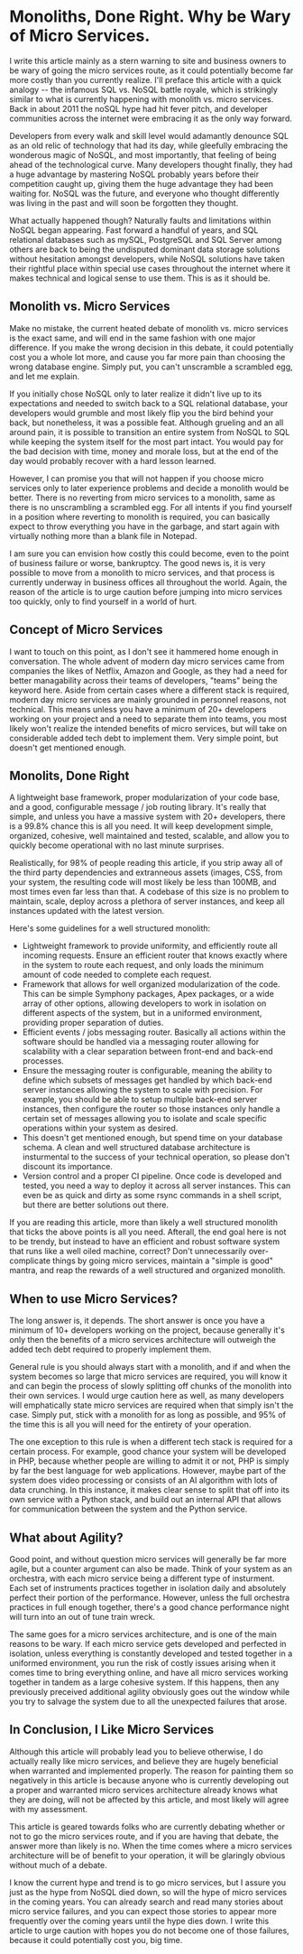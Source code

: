 
# Monoliths, Done Right.  Why be Wary of Micro Services.

I write this article mainly as a stern warning to site and business owners to be wary of going the micro services route, as it could potentially become far more costly than you currently realize.  I'll preface this article with a quick analogy -- the infamous SQL vs. NoSQL battle royale, which is strikingly similar to what is currently happening with monolith vs. micro services.  Back in about 2011 the noSQL hype had hit fever pitch, and developer communities across the internet were embracing it as the only way forward.

Developers from every walk and skill level would adamantly denounce SQL as an old relic of technology that had its day, while gleefully embracing the wonderous magic of NoSQL, and most importantly, that feeling of being ahead of the technological curve.  Many developers thought finally, they had a huge advantage by mastering NoSQL probably years before their competition caught up, giving them the huge advantage they had been waiting for.  NoSQL was the future, and everyone who thought differently was living in the past and will soon be forgotten they thought.

What actually happened though?  Naturally faults and limitations within NoSQL began appearing.  Fast forward a handful of years, and SQL relational databases such as mySQL, PostgreSQL and SQL Server among others are back to being the undisputed dominant data storage solutions without hesitation amongst developers, while NoSQL solutions have taken their rightful place within special use cases throughout the internet where it makes technical and logical sense to use them.  This is as it should be.


## Monolith vs. Micro Services

Make no mistake, the current heated debate of monolith vs. micro services is the exact same, and will end in the same fashion with one major difference.  If you make the wrong decision in this debate, it could potentially cost you a whole lot more, and cause you far more pain than choosing the wrong database engine.  Simply put, you can't unscramble a scrambled egg, and let me explain.

If you initially chose NoSQL only to later realize it didn't live up to its expectations and needed to switch back to a SQL relational database, your developers would grumble and most likely flip you the bird behind your back, but nonetheless, it was a possible feat.  Although grueling and an all around pain, it is possible to transition an entire system from NoSQL to SQL while keeping the system itself for the most part intact.  You would pay for the bad decision with time, money and morale loss, but at the end of the day would probably recover with a hard lesson learned.

However, I can promise you that will not happen if you choose micro services only to later experience problems and decide a monolith would be better.  There is no reverting from micro services to a monolith, same as there is no unscrambling a scrambled egg.  For all intents if you find yourself in a position where reverting to monolith is required, you can basically expect to throw everything you have in the garbage, and start again with virtually nothing more than a blank file in Notepad.

I am sure you can envision how costly this could become, even to the point of business failure or worse, bankruptcy.  The good news is, it is very possible to move from a monolith to micro services, and that process is currently underway in business offices all throughout the world.  Again, the reason of the article is to urge caution before jumping into micro services too quickly, only to find yourself in a world of hurt.


## Concept of Micro Services

I want to touch on this point, as I don't see it hammered home enough in conversation.  The whole advent of modern day micro services came from companies the likes of Netflix, Amazon and Google, as they had a need for better managability across their teams of developers, "teams" being the keyword here.  Aside from certain cases where a different stack is required, modern day micro services are mainly grounded in personnel reasons, not technical.  This means unless you have a minimum of 20+ developers working on your project and a need to separate them into teams, you most likely won't realize the intended benefits of micro services, but will take on considerable added tech debt to implement them.  Very simple point, but doesn't get mentioned enough.


## Monolits, Done Right

A lightweight base framework, proper modularization of your code base, and a good, configurable message / job routing library.  It's really that simple, and unless you have a massive system with 20+ developers, there is a 99.8% chance this is all you need.  It will keep development simple, organized, cohesive, well maintained and tested, scalable, and allow you to quickly become operational with no last minute surprises.

Realistically, for 98% of people reading this article, if you strip away all of the third party dependencies and extranneous assets (images, CSS, from your system, the resulting code will most likely be less than 100MB, and most times even far less than that.  A codebase of this size is no problem to maintain, scale, deploy across a plethora of server instances, and keep all instances updated with the latest version.

Here's some guidelines for a well structured monolith:

- Lightweight framework to provide uniformity, and efficiently route all incoming requests.  Ensure an efficient router that knows exactly where in the system to route each request, and only loads the minimum amount of code needed to complete each request.
- Framework that allows for well organized modularization of the code.  This can be simple Symphony packages, Apex packages, or a wide array of other options, allowing developers to work in isolation on different aspects of the system, but in a uniformed environment, providing proper separation of duties.
- Efficient events / jobs messaging router.  Basically all actions within the software should be handled via a messaging router allowing for scalability with a clear separation between front-end and back-end processes.
- Ensure the messaging router is configurable, meaning the ability to define which subsets of messages get handled by which back-end server instances allowing the system to scale with precision.  For example, you should be able to setup multiple back-end server instances, then configure the router so those instances only handle a certain set of messages allowing you to isolate and scale specific operations within your system as desired.  
- This doesn't get mentioned enough, but spend time on your database schema.  A clean and well structured database architecture is insturmental to the success of your technical operation, so please don't discount its importance.
- Version control and a proper CI pipeline.  Once code is developed and tested, you need a way to deploy it across all server instances.  This can even be as quick and dirty as some rsync commands in a shell script, but there are better solutions out there.

If you are reading this article, more than likely a well structured monolith that ticks the above points is all you need.  Afterall, the end goal here is not to be trendy, but instead to have an efficient and robust software system that runs like a well oiled machine, correct?  Don't unnecessarily over-complicate things by going micro services, maintain a "simple is good" mantra, and reap the rewards of a well structured and organized monolith.


## When to use Micro Services?

The long answer is, it depends.  The short answer is once you have a minimum of 10+ developers working on the project, because generally it's only then the benefits of a micro services architecture will outweigh the added tech debt required to properly implement them.

General rule is you should always start with a monolith, and if and when the system becomes so large that micro services are required, you will know it and can begin the process of slowly splitting off chunks of the monolith into their own services.  I would urge caution here as well, as many developers will emphatically state micro services are required when that simply isn't the case.  Simply put, stick with a monolith for as long as possible, and 95% of the time this is all you will need for the entirety of your operation.

The one exception to this rule is when a different tech stack is required for a certain process.  For example, good chance your system will be developed in PHP, because whether people are willing to admit it or not, PHP is simply by far the best language for web applications.  However, maybe part of the system does video processing or consists of an AI algorithm with lots of data crunching.  In this instance, it makes clear sense to split that off into its own service with a Python stack, and build out an internal API that allows for communication between the system and the Python service.  


## What about Agility?

Good point, and without question micro services will generally be far more agile, but a counter argument can also be made.  Think of your system as an orchestra, with each micro service being a different type of insturment.  Each set of instruments practices together in isolation daily and absolutely perfect their portion of the performance.  However, unless the full orchestra practices in full enough together, there's a good chance performance night will turn into an out of tune train wreck.

The same goes for a micro services architecture, and is one of the main reasons to be wary.  If each micro service gets developed and perfected in isolation, unless everything is constantly developed and tested together in a uniformed environment, you run the risk of costly issues arising when it comes time to bring everything online, and have all micro services working together in tandem as a large cohesive system.  If this happens, then any previously preceived additional agility obviously goes out the window while you try to salvage the system due to all the unexpected failures that arose.


## In Conclusion, I Like Micro Services

Although this article will probably lead you to believe otherwise, I do actually really like micro services, and believe they are hugely beneficial when warranted and implemented properly.  The reason for painting them so negatively in this article is because anyone who is currently developing out a proper and warranted micro services architecture already knows what they are doing, will not be affected by this article, and most likely will agree with my assessment.

This article is geared towards folks who are currently debating whether or not to go the micro services route, and if you are having that debate, the answer more than likely is no.  When the time comes where a micro services architecture will be of benefit to your operation, it will be glaringly obvious without much of a debate.

I know the current hype and trend is to go micro services, but I assure you just as the hype from NoSQL died down, so will the hype of micro services in the coming years.  You can already search and read many stories about micro service failures, and you can expect those stories to appear more frequently over the coming years until the hype dies down.  I write this article to urge caution with hopes you do not become one of those failures, because it could potentially cost you, big time.


